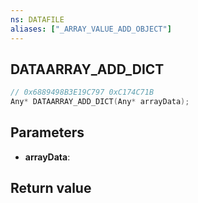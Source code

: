 ```yaml
---
ns: DATAFILE
aliases: ["_ARRAY_VALUE_ADD_OBJECT"]
---
```

## DATAARRAY_ADD_DICT

```c
// 0x6889498B3E19C797 0xC174C71B
Any* DATAARRAY_ADD_DICT(Any* arrayData);
```


## Parameters
* **arrayData**: 

## Return value
